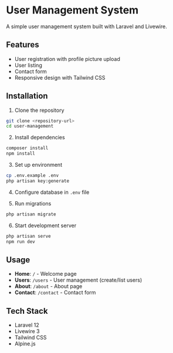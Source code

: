 # User Management System

A simple user management system built with Laravel and Livewire.

## Features

-   User registration with profile picture upload
-   User listing
-   Contact form
-   Responsive design with Tailwind CSS

## Installation

1. Clone the repository

```bash
git clone <repository-url>
cd user-management
```

2. Install dependencies

```bash
composer install
npm install
```

3. Set up environment

```bash
cp .env.example .env
php artisan key:generate
```

4. Configure database in `.env` file

5. Run migrations

```bash
php artisan migrate
```

6. Start development server

```bash
php artisan serve
npm run dev
```

## Usage

-   **Home**: `/` - Welcome page
-   **Users**: `/users` - User management (create/list users)
-   **About**: `/about` - About page
-   **Contact**: `/contact` - Contact form

## Tech Stack

-   Laravel 12
-   Livewire 3
-   Tailwind CSS
-   Alpine.js
